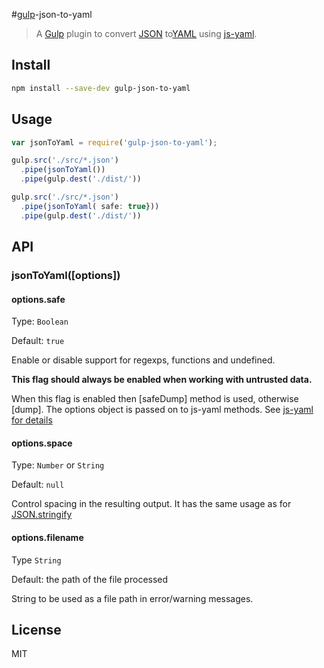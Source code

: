 #[gulp](https://github.com/gulpjs/gulp)-json-to-yaml

> A [Gulp](https://github.com/gulpjs/gulp) plugin to convert [JSON](http://en.wikipedia.org/wiki/JSON) to[YAML](http://en.wikipedia.org/wiki/YAML) using [js-yaml](https://github.com/nodeca/js-yaml).


## Install

```sh
npm install --save-dev gulp-json-to-yaml
```

## Usage

```js
var jsonToYaml = require('gulp-json-to-yaml');

gulp.src('./src/*.json')
  .pipe(jsonToYaml())
  .pipe(gulp.dest('./dist/'))

gulp.src('./src/*.json')
  .pipe(jsonToYaml( safe: true}))
  .pipe(gulp.dest('./dist/'))

```


## API

### jsonToYaml([options])



#### options.safe

Type: `Boolean`

Default: `true`

Enable or disable support for regexps, functions and undefined.

**This flag should always be enabled when working with untrusted data.**

When this flag is enabled then [safeDump] method is used, otherwise [dump].
The options object is passed on to js-yaml methods.
See [js-yaml for details](https://github.com/nodeca/js-yaml)


#### options.space

Type: `Number` or `String`

Default: `null`

Control spacing in the resulting output. It has the same usage as for [JSON.stringify](https://developer.mozilla.org/en-US/docs/Web/JavaScript/Reference/Global_Objects/JSON/stringify)


#### options.filename

Type `String`

Default: the path of the file processed

String to be used as a file path in error/warning messages.


## License

MIT
